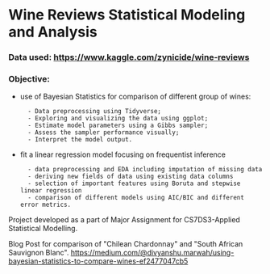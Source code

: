 # Wine Reviews Statistical Modeling and Analysis

### Data used: https://www.kaggle.com/zynicide/wine-reviews

### Objective:

- use of Bayesian Statistics for comparison of different group of wines:
    
        - Data preprocessing using Tidyverse;
        - Exploring and visualizing the data using ggplot;
        - Estimate model parameters using a Gibbs sampler;
        - Assess the sampler performance visually;
        - Interpret the model output.

- fit a linear regression model focusing on frequentist inference
 
        - data preprocessing and EDA including imputation of missing data
        - deriving new fields of data using existing data columns
        - selection of important features using Boruta and stepwise linear regression
        - comparison of different models using AIC/BIC and different error metrics.
 
Project developed as a part of Major Assignment for CS7DS3-Applied Statistical Modelling.

Blog Post for comparison of "Chilean Chardonnay" and "South African Sauvignon Blanc".
https://medium.com/@divyanshu.marwah/using-bayesian-statistics-to-compare-wines-ef2477047cb5
